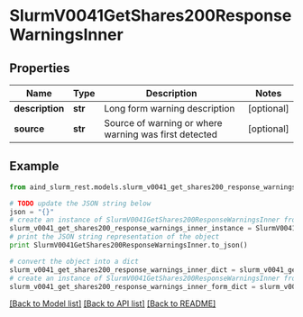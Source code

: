 # SlurmV0041GetShares200ResponseWarningsInner


## Properties

Name | Type | Description | Notes
------------ | ------------- | ------------- | -------------
**description** | **str** | Long form warning description | [optional] 
**source** | **str** | Source of warning or where warning was first detected | [optional] 

## Example

```python
from aind_slurm_rest.models.slurm_v0041_get_shares200_response_warnings_inner import SlurmV0041GetShares200ResponseWarningsInner

# TODO update the JSON string below
json = "{}"
# create an instance of SlurmV0041GetShares200ResponseWarningsInner from a JSON string
slurm_v0041_get_shares200_response_warnings_inner_instance = SlurmV0041GetShares200ResponseWarningsInner.from_json(json)
# print the JSON string representation of the object
print SlurmV0041GetShares200ResponseWarningsInner.to_json()

# convert the object into a dict
slurm_v0041_get_shares200_response_warnings_inner_dict = slurm_v0041_get_shares200_response_warnings_inner_instance.to_dict()
# create an instance of SlurmV0041GetShares200ResponseWarningsInner from a dict
slurm_v0041_get_shares200_response_warnings_inner_form_dict = slurm_v0041_get_shares200_response_warnings_inner.from_dict(slurm_v0041_get_shares200_response_warnings_inner_dict)
```
[[Back to Model list]](../README.md#documentation-for-models) [[Back to API list]](../README.md#documentation-for-api-endpoints) [[Back to README]](../README.md)


